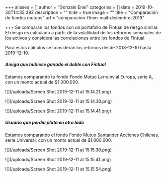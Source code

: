 +++
aliases = []
author = "Gonzalo Enei"
categories = []
date = 2019-10-30T14:35:39Z
description = ""
hide = true
image = ""
title = "Comparación de fondos mutuos"
url = "comparacion-ffmm-mail-diciembre-2019"

+++
Se comparan los fondos con un portafolio de Fintual de riesgo similar. El riesgo es calculado a partir de la volatilidad de los retornos semanales de los activos y considera las correlaciones entre los fondos de Fintual.

Para estos cálculos se consideran los retornos desde 2018-12-10 hasta 2019-12-10.

##### Amiga que hubiese ganado el doble con Fintual

Estamos comparando tu fondo Fondo Mutuo Larrainvial Europa, serie A, con un monto actual de $1.000.000.

![](/uploads/Screen Shot 2019-12-11 at 15.14.21.png)

![](/uploads/Screen Shot 2019-12-11 at 15.14.30.png)

![](/uploads/Screen Shot 2019-12-11 at 15.14.41.png)

##### Usuario que perdía plata en otro lado

Estamos comparando el fondo Fondo Mutuo Santander Acciones Chilenas, serie Universal, con un monto actual de $1.000.000.

![](/uploads/Screen Shot 2019-12-11 at 15.15.30.png)

![](/uploads/Screen Shot 2019-12-11 at 15.15.41.png)

![](/uploads/Screen Shot 2019-12-11 at 15.15.54.png)